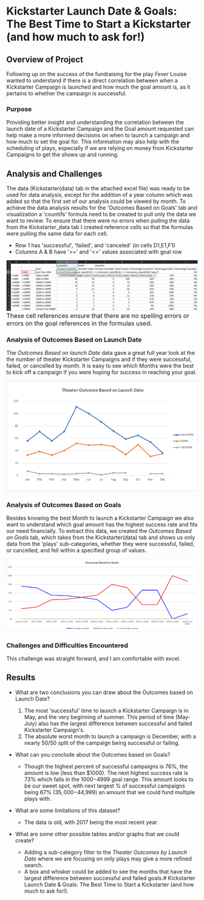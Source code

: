 # Kickstarter Launch Date & Goals: The Best Time to Start a Kickstarter (and how much to ask for!)

## Overview of Project
Following up on the success of the fundraising for the play *Fever* Louise wanted to understand if there is a direct correlation between when a Kickstarter Campaign is launched and how much the goal amount is, as it pertains to whether the campaign is successful.  
### Purpose 
Providing better insight and understanding the correlation between the launch date of a Kickstarter Campaign and the Goal amount requested can help make a more informed decisions on when to launch a campaign and how much to set the goal for. This information may also help with the scheduling of plays, especially if we are relying on money from Kickstarter Campaigns to get the shows up and running. 
## Analysis and Challenges
The data (Kickstarter(data) tab in the attached excel file) was ready to be used for data analysis, except for the addition of a year column which was added so that the first set of our analysis could be viewed by month. To achieve the data analysis results for the 'Outcomes Based on Goals' tab and visualization a 'countifs' formula need to be created to pull only the data we want to review. To ensure that there were no errors when pulling the data from the Kickstarter_data tab I created reference cells so that the formulas were pulling the same data for each cell.

* Row 1 has 'successful', 'failed', and 'canceled' (in cells D1,E1,F1) 
* Columns A & B have '>=' and '<=' values associated with goal row

![COUNTIFS_referenced_cells](https://github.com/aikopsidas/kickstarter-analysis/blob/ac581e53ca479e6e06a823aeabe2f47aa4bd00ac/resources/countifs.png)
<font size="3">These cell references ensure that there are no spelling errors or errors on the goal references in the formulas used.</font> 

### Analysis of Outcomes Based on Launch Date
The *Outcomes Based on launch Date* data gave a great full year look at the the number of theater Kickstarter Campaigns and if they were successful, failed, or cancelled by month. It is easy to see which Months were the best to kick off a campaign if you were hoping for success in reaching your goal.

![Outcomes Based on Launch Date](resources/Theater_Outcomes_vs_Launch.png)

### Analysis of Outcomes Based on Goals
Besides knowing the best Month to launch a Kickstarter Campaign we also want to understand which goal amount has the highest success rate and fits our need financially. To extract this data, we created the *Outcomes Based on Goals* tab, which takes from the Kickstarter(data) tab and shows us only data from the 'plays' sub-categories, whether they were successful, failed, or cancelled, and fell within a specified group of values.

![Outcomes Based On Goals](resources/Outcomes_vs_Goals.png)

### Challenges and Difficulties Encountered
This challenge was straight forward, and I am comfortable with excel.

## Results

- What are two conclusions you can draw about the Outcomes based on Launch Date?
  1. The most 'successful' time to launch a Kickstarter Campaign is in May, and the very beginning of summer. This period of time (May-July) also has the largest difference between successful and failed Kickstarter Campaign's.
  2. The absolute worst month to launch a campaign is December, with a nearly 50/50 split of the campaign being successful or failing.

- What can you conclude about the Outcomes based on Goals?
  * Though the highest percent of successful campaigns is 76%, the amount is low (less than $1000). The next highest success rate is 73% which falls in the $1000-$4999 goal range. This amount looks to be our sweet spot, with next largest % of successful campaigns being 67% ($35,000-$44,999) an amount that we could fund multiple plays with.

- What are some limitations of this dataset?
  * The data is old, with 2017 being the most recent year.
  
- What are some other possible tables and/or graphs that we could create?
  * Adding a sub-category filter to the *Theater Outcomes by Launch Date* where we are focusing on only plays may give a more refined search. 
  * A box and whisker could be added to see the months that have the largest difference between successful and failed goals.# Kickstarter Launch Date & Goals: The Best Time to Start a Kickstarter (and how much to ask for!).

